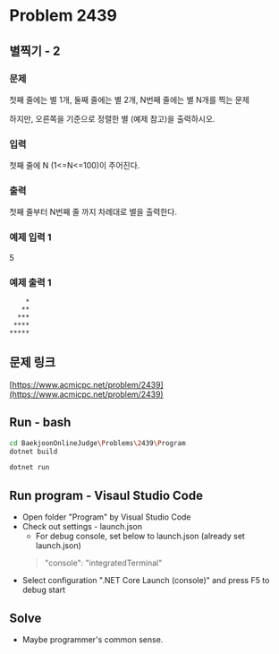 # Problem 2439

## 별찍기 - 2

### 문제

첫째 줄에는 별 1개, 둘째 줄에는 별 2개, N번째 줄에는 별 N개를 찍는 문제

하지만, 오른쪽을 기준으로 정렬한 별 (예제 참고)을 출력하시오.

### 입력

첫째 줄에 N (1<=N<=100)이 주어진다.

### 출력

첫째 줄부터 N번째 줄 까지 차례대로 별을 출력한다.

### 예제 입력 1

5

### 예제 출력 1

```script
    *
   **
  ***
 ****
*****
```

## 문제 링크

[https://www.acmicpc.net/problem/2439](https://www.acmicpc.net/problem/2439)

## Run - bash

```bash
cd BaekjoonOnlineJudge\Problems\2439\Program
dotnet build
```

```bash
dotnet run
```

## Run program - Visaul Studio Code

- Open folder "Program" by Visual Studio Code
- Check out settings - launch.json
  - For debug console, set below to launch.json (already set launch.json)
  > "console": "integratedTerminal"
- Select configuration ".NET Core Launch (console)" and press F5 to debug start

## Solve

- Maybe programmer's common sense.